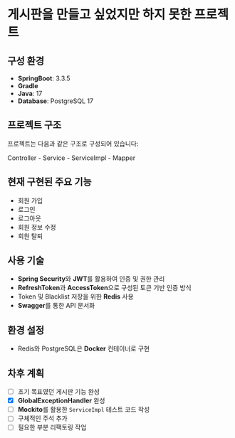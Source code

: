 # 게시판을 만들고 싶었지만 하지 못한 프로젝트

## 구성 환경
- **SpringBoot**: 3.3.5
- **Gradle**
- **Java**: 17
- **Database**: PostgreSQL 17

## 프로젝트 구조
프로젝트는 다음과 같은 구조로 구성되어 있습니다:

Controller - Service - ServiceImpl - Mapper  


## 현재 구현된 주요 기능
- 회원 가입
- 로그인
- 로그아웃
- 회원 정보 수정
- 회원 탈퇴

## 사용 기술
- **Spring Security**와 **JWT**를 활용하여 인증 및 권한 관리
- **RefreshToken**과 **AccessToken**으로 구성된 토큰 기반 인증 방식
- Token 및 Blacklist 저장을 위한 **Redis** 사용
- **Swagger**를 통한 API 문서화

## 환경 설정
- Redis와 PostgreSQL은 **Docker** 컨테이너로 구현

## 차후 계획
- [ ] 초기 목표였던 게시판 기능 완성 
- [x] **GlobalExceptionHandler** 완성
- [ ] **Mockito**를 활용한 `ServiceImpl` 테스트 코드 작성
- [ ] 구체적인 주석 추가
- [ ]  필요한 부분 리팩토링 작업
